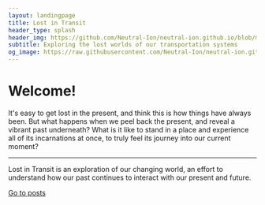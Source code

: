```yaml
---
layout: landingpage
title: Lost in Transit
header_type: splash
header_img: https://github.com/Neutral-Ion/neutral-ion.github.io/blob/main/assets/site%20files/tracks%20in%20the%20forest.jpg?raw=true
subtitle: Exploring the lost worlds of our transportation systems
og_image: https://raw.githubusercontent.com/Neutral-Ion/neutral-ion.github.io/main/favicon.ico
---
```


<div style="background:transparent !important" class="jumbotron">
  <h1 class="display-4">Welcome!</h1>
  <p class="lead">It's easy to get lost in the present, and think this is how things have always been. But what happens when we peel back the present, and reveal a vibrant past underneath? What is it like to stand in a place and experience all of its incarnations at once, to truly feel its journey into our current moment?</p>
  <hr class="my-4">
  <p>Lost in Transit is an exploration of our changing world, an effort to understand how our past continues to interact with our present and future.</p>
  <a class="btn btn-primary btn-lg" href="blog" role="button">Go to posts</a>
</div>

